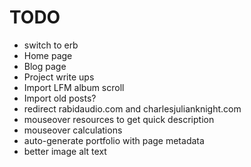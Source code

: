 # TODO

- switch to erb
- Home page
- Blog page
- Project write ups
- Import LFM album scroll
- Import old posts?
- redirect rabidaudio.com and charlesjulianknight.com
- mouseover resources to get quick description
- mouseover calculations
- auto-generate portfolio with page metadata
- better image alt text
